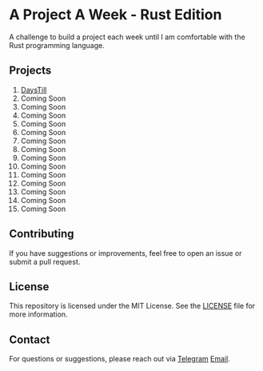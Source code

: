# A Project A Week - Rust Edition

A challenge to build a project each week until I am comfortable with the Rust programming language.

## Projects
1. [DaysTill](daystill/)
2. Coming Soon
3. Coming Soon
4. Coming Soon
5. Coming Soon
6. Coming Soon
7. Coming Soon
8. Coming Soon
9. Coming Soon
10. Coming Soon
11. Coming Soon
12. Coming Soon
13. Coming Soon
14. Coming Soon
15. Coming Soon

## Contributing
If you have suggestions or improvements, feel free to open an issue or submit a pull request.

## License
This repository is licensed under the MIT License. See the [LICENSE](./LICENSE) file for more information.

## Contact
For questions or suggestions, please reach out via [Telegram](https://t.me/dagm000) [Email](mailto:dagmawibedane@gmail.com).
